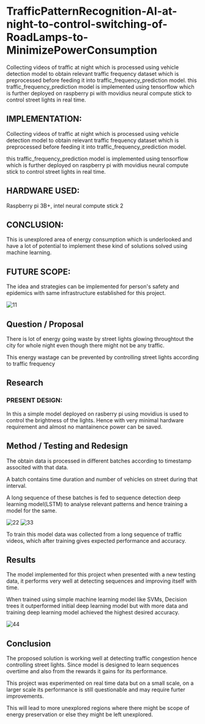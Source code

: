 # TrafficPatternRecognition-AI-at-night-to-control-switching-of-RoadLamps-to-MinimizePowerConsumption

Collecting videos of traffic at night which is processed using vehicle detection model to obtain relevant traffic frequency dataset which is preprocessed before feeding it into traffic_frequency_prediction model.  this traffic_frequency_prediction model is implemented using tensorflow which is further deployed on raspberry pi with movidius neural compute stick to control street lights in real time.

## IMPLEMENTATION:

Collecting videos of traffic at night which is processed using vehicle detection model to obtain relevant traffic frequency dataset which is preprocessed before feeding it into traffic_frequency_prediction model.

this traffic_frequency_prediction model is implemented using tensorflow which is further deployed on raspberry pi with movidius neural compute stick to control street lights in real time.

## HARDWARE USED:
Raspberry pi 3B+, intel neural compute stick 2

## CONCLUSION:

This is unexplored area of energy consumption which is underlooked and have a lot of potential to implement these kind of solutions solved using machine learning.

## FUTURE SCOPE:

The idea and strategies can be implemented for person's safety and epidemics with same infrastructure established for this project.

![11](https://user-images.githubusercontent.com/22686059/54551874-e9727e80-49d4-11e9-80ac-b426e225d980.jpg)

## Question / Proposal
There is lot of energy going waste by street lights glowing throughtout the city for whole night even though there might not be any traffic.

This energy wastage can be prevented by controlling street lights according to traffic frequency

## Research
### PRESENT DESIGN:

In this a simple model deployed on rasberry pi using movidius is used to control the brightness of the lights. Hence  with very minimal hardware requirement and almost no mantainence power can be saved. 

## Method / Testing and Redesign
The obtain data is processed in different batches according to timestamp associted with that data.

A batch contains time duration and number of vehicles on street during that interval.

A long sequence of these batches is fed to sequence detection deep learning model(LSTM) to analyse relevant patterns and hence training a model for the same.

![22](https://user-images.githubusercontent.com/22686059/54552041-38b8af00-49d5-11e9-91cd-d13622c3a627.jpg)
![33](https://user-images.githubusercontent.com/22686059/54552048-3d7d6300-49d5-11e9-960c-51c03aa2d758.png)
 

To train this model data was collected from a  long sequence of traffic videos, which after training gives expected performance and accuracy.



## Results
The model implemented for this project when presented with a new testing data, it performs very well at detecting sequences and improving itself with time. 

When trained using simple machine learning model like SVMs, Decision trees it outperformed initial deep learning model but with more data and training deep learning model achieved the highest desired accuracy.

![44](https://user-images.githubusercontent.com/22686059/54552116-5b4ac800-49d5-11e9-9e55-8d81e9f818d0.png)

## Conclusion
The proposed solution is working well at detecting traffic congestion hence controlling street lights. Since model is designed to learn sequences overtime and also from the rewards it gains for its performance.

This project was experimented on real time data but on a small scale, on a larger scale its performance is still questionable and may require furter improvements.

This will lead to more unexplored regions where there might be scope of energy preservation or else they might be left unexplored.



